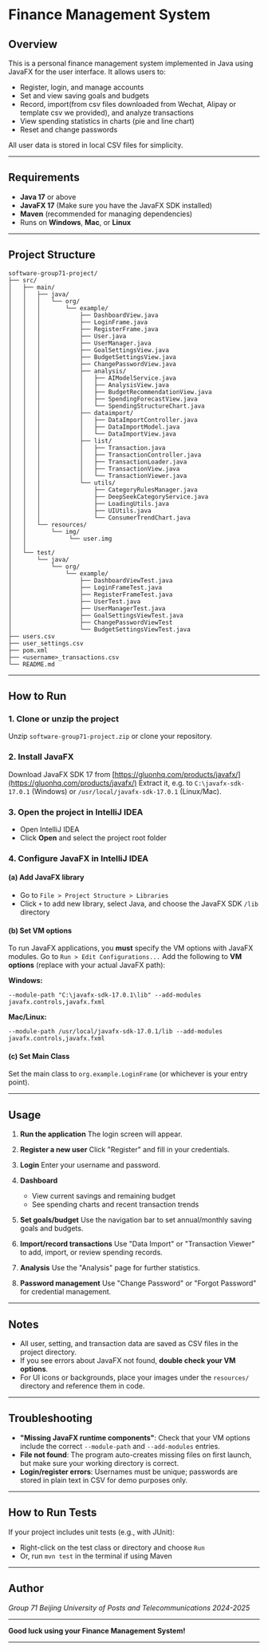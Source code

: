 # Finance Management System

## Overview

This is a personal finance management system implemented in Java using JavaFX for the user interface. It allows users to:

* Register, login, and manage accounts
* Set and view saving goals and budgets
* Record, import(from csv files downloaded from Wechat, Alipay or template csv we provided), and analyze transactions
* View spending statistics in charts (pie and line chart)
* Reset and change passwords

All user data is stored in local CSV files for simplicity.

---

## Requirements

* **Java 17** or above
* **JavaFX 17** (Make sure you have the JavaFX SDK installed)
* **Maven** (recommended for managing dependencies)
* Runs on **Windows**, **Mac**, or **Linux**

---

## Project Structure

```
software-group71-project/
├── src/
│   ├── main/
│   │   ├── java/
│   │   │   └── org/
│   │   │       └── example/
│   │   │           ├── DashboardView.java
│   │   │           ├── LoginFrame.java
│   │   │           ├── RegisterFrame.java
│   │   │           ├── User.java
│   │   │           ├── UserManager.java
│   │   │           ├── GoalSettingsView.java
│   │   │           ├── BudgetSettingsView.java
│   │   │           ├── ChangePasswordView.java
│   │   │           ├── analysis/
│   │   │           │   ├── AIModelService.java
│   │   │           │   ├── AnalysisView.java
│   │   │           │   ├── BudgetRecommendationView.java
│   │   │           │   ├── SpendingForecastView.java
│   │   │           │   └── SpendingStructureChart.java
│   │   │           ├── dataimport/
│   │   │           │   ├── DataImportController.java
│   │   │           │   ├── DataImportModel.java
│   │   │           │   └── DataImportView.java
│   │   │           ├── list/
│   │   │           │   ├── Transaction.java
│   │   │           │   ├── TransactionController.java
│   │   │           │   ├── TransactionLoader.java
│   │   │           │   ├── TransactionView.java
│   │   │           │   └── TransactionViewer.java
│   │   │           └── utils/
│   │   │               ├── CategoryRulesManager.java
│   │   │               ├── DeepSeekCategoryService.java
│   │   │               ├── LoadingUtils.java
│   │   │               ├── UIUtils.java
│   │   │               └── ConsumerTrendChart.java
│   │   └── resources/
│   │       └── img/
│   │            └── user.img
│   │       
│   └── test/
│       └── java/
│           └── org/
│               └── example/
│                   ├── DashboardViewTest.java
│                   ├── LoginFrameTest.java
│                   ├── RegisterFrameTest.java
│                   ├── UserTest.java
│                   ├── UserManagerTest.java
│                   ├── GoalSettingsViewTest.java
│                   ├── ChangePasswordViewTest
│                   └── BudgetSettingsViewTest.java
├── users.csv
├── user_settings.csv
├── pom.xml
├── <username>_transactions.csv
└── README.md

```

---

## How to Run

### 1. **Clone or unzip the project**

Unzip `software-group71-project.zip` or clone your repository.

### 2. **Install JavaFX**

Download JavaFX SDK 17 from [https://gluonhq.com/products/javafx/](https://gluonhq.com/products/javafx/)
Extract it, e.g. to `C:\javafx-sdk-17.0.1` (Windows) or `/usr/local/javafx-sdk-17.0.1` (Linux/Mac).

### 3. **Open the project in IntelliJ IDEA**

* Open IntelliJ IDEA
* Click **Open** and select the project root folder

### 4. **Configure JavaFX in IntelliJ IDEA**

#### (a) **Add JavaFX library**

* Go to `File > Project Structure > Libraries`
* Click `+` to add new library, select Java, and choose the JavaFX SDK `/lib` directory

#### (b) **Set VM options**

To run JavaFX applications, you **must** specify the VM options with JavaFX modules.
Go to `Run > Edit Configurations...`
Add the following to **VM options** (replace with your actual JavaFX path):

**Windows:**

```
--module-path "C:\javafx-sdk-17.0.1\lib" --add-modules javafx.controls,javafx.fxml
```

**Mac/Linux:**

```
--module-path /usr/local/javafx-sdk-17.0.1/lib --add-modules javafx.controls,javafx.fxml
```

#### (c) **Set Main Class**

Set the main class to `org.example.LoginFrame` (or whichever is your entry point).

---

## Usage

1. **Run the application**
   The login screen will appear.

2. **Register a new user**
   Click "Register" and fill in your credentials.

3. **Login**
   Enter your username and password.

4. **Dashboard**

   * View current savings and remaining budget
   * See spending charts and recent transaction trends

5. **Set goals/budget**
   Use the navigation bar to set annual/monthly saving goals and budgets.

6. **Import/record transactions**
   Use "Data Import" or "Transaction Viewer" to add, import, or review spending records.

7. **Analysis**
   Use the "Analysis" page for further statistics.

8. **Password management**
   Use "Change Password" or "Forgot Password" for credential management.

---

## Notes

* All user, setting, and transaction data are saved as CSV files in the project directory.
* If you see errors about JavaFX not found, **double check your VM options**.
* For UI icons or backgrounds, place your images under the `resources/` directory and reference them in code.

---

## Troubleshooting

* **"Missing JavaFX runtime components"**: Check that your VM options include the correct `--module-path` and `--add-modules` entries.
* **File not found**: The program auto-creates missing files on first launch, but make sure your working directory is correct.
* **Login/register errors**: Usernames must be unique; passwords are stored in plain text in CSV for demo purposes only.

---

## How to Run Tests

If your project includes unit tests (e.g., with JUnit):

* Right-click on the test class or directory and choose `Run`
* Or, run `mvn test` in the terminal if using Maven

---

## Author

*Group 71*
*Beijing University of Posts and Telecommunications*
*2024-2025*

---

**Good luck using your Finance Management System!**

---


